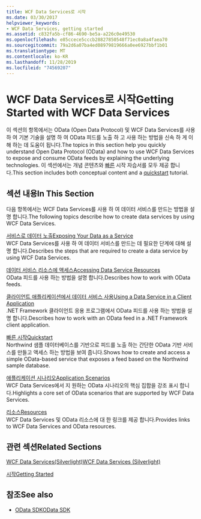 ```yaml
---
title: WCF Data Services로 시작
ms.date: 03/30/2017
helpviewer_keywords:
- WCF Data Services, getting started
ms.assetid: c832fa5b-cf86-4690-be5a-a226c0e49530
ms.openlocfilehash: e85ccece5cccb28827850548f71ec0a8a4faea70
ms.sourcegitcommit: 79a2d6a07ba4ed08979819666a0ee6927bbf1b01
ms.translationtype: MT
ms.contentlocale: ko-KR
ms.lasthandoff: 11/28/2019
ms.locfileid: "74569207"
---
```

# <a name="getting-started-with-wcf-data-services"></a><span data-ttu-id="6c2a1-102">WCF Data Services로 시작</span><span class="sxs-lookup"><span data-stu-id="6c2a1-102">Getting Started with WCF Data Services</span></span>
<span data-ttu-id="6c2a1-103">이 섹션의 항목에서는 OData (Open Data Protocol) 및 WCF Data Services를 사용 하 여 기본 기술을 설명 하 여 OData 피드를 노출 하 고 사용 하는 방법을 신속 하 게 이해 하는 데 도움이 됩니다.</span><span class="sxs-lookup"><span data-stu-id="6c2a1-103">The topics in this section help you quickly understand Open Data Protocol (OData) and how to use WCF Data Services to expose and consume OData feeds by explaining the underlying technologies.</span></span> <span data-ttu-id="6c2a1-104">이 섹션에서는 개념 콘텐츠와 [빠른](quickstart-wcf-data-services.md) 시작 자습서를 모두 제공 합니다.</span><span class="sxs-lookup"><span data-stu-id="6c2a1-104">This section includes both conceptual content and a [quickstart](quickstart-wcf-data-services.md) tutorial.</span></span>  
  
## <a name="in-this-section"></a><span data-ttu-id="6c2a1-105">섹션 내용</span><span class="sxs-lookup"><span data-stu-id="6c2a1-105">In This Section</span></span>  
 <span data-ttu-id="6c2a1-106">다음 항목에서는 WCF Data Services를 사용 하 여 데이터 서비스를 만드는 방법을 설명 합니다.</span><span class="sxs-lookup"><span data-stu-id="6c2a1-106">The following topics describe how to create data services by using WCF Data Services.</span></span>  
  
 [<span data-ttu-id="6c2a1-107">서비스로 데이터 노출</span><span class="sxs-lookup"><span data-stu-id="6c2a1-107">Exposing Your Data as a Service</span></span>](exposing-your-data-as-a-service-wcf-data-services.md)  
 <span data-ttu-id="6c2a1-108">WCF Data Services를 사용 하 여 데이터 서비스를 만드는 데 필요한 단계에 대해 설명 합니다.</span><span class="sxs-lookup"><span data-stu-id="6c2a1-108">Describes the steps that are required to create a data service by using WCF Data Services.</span></span>  
  
 [<span data-ttu-id="6c2a1-109">데이터 서비스 리소스에 액세스</span><span class="sxs-lookup"><span data-stu-id="6c2a1-109">Accessing Data Service Resources</span></span>](accessing-data-service-resources-wcf-data-services.md)  
 <span data-ttu-id="6c2a1-110">OData 피드를 사용 하는 방법을 설명 합니다.</span><span class="sxs-lookup"><span data-stu-id="6c2a1-110">Describes how to work with OData feeds.</span></span>  
  
 [<span data-ttu-id="6c2a1-111">클라이언트 애플리케이션에서 데이터 서비스 사용</span><span class="sxs-lookup"><span data-stu-id="6c2a1-111">Using a Data Service in a Client Application</span></span>](using-a-data-service-in-a-client-application-wcf-data-services.md)  
 <span data-ttu-id="6c2a1-112">.NET Framework 클라이언트 응용 프로그램에서 OData 피드를 사용 하는 방법을 설명 합니다.</span><span class="sxs-lookup"><span data-stu-id="6c2a1-112">Describes how to work with an OData feed in a .NET Framework client application.</span></span>  
  
 [<span data-ttu-id="6c2a1-113">빠른 시작</span><span class="sxs-lookup"><span data-stu-id="6c2a1-113">Quickstart</span></span>](quickstart-wcf-data-services.md)  
 <span data-ttu-id="6c2a1-114">Northwind 샘플 데이터베이스를 기반으로 피드를 노출 하는 간단한 OData 기반 서비스를 만들고 액세스 하는 방법을 보여 줍니다.</span><span class="sxs-lookup"><span data-stu-id="6c2a1-114">Shows how to create and access a simple OData-based service that exposes a feed based on the Northwind sample database.</span></span>  
  
 [<span data-ttu-id="6c2a1-115">애플리케이션 시나리오</span><span class="sxs-lookup"><span data-stu-id="6c2a1-115">Application Scenarios</span></span>](application-scenarios-wcf-data-services.md)  
 <span data-ttu-id="6c2a1-116">WCF Data Services에서 지 원하는 OData 시나리오의 핵심 집합을 강조 표시 합니다.</span><span class="sxs-lookup"><span data-stu-id="6c2a1-116">Highlights a core set of OData scenarios that are supported by WCF Data Services.</span></span>  
  
 [<span data-ttu-id="6c2a1-117">리소스</span><span class="sxs-lookup"><span data-stu-id="6c2a1-117">Resources</span></span>](wcf-data-services-resources.md)  
 <span data-ttu-id="6c2a1-118">WCF Data Services 및 OData 리소스에 대 한 링크를 제공 합니다.</span><span class="sxs-lookup"><span data-stu-id="6c2a1-118">Provides links to WCF Data Services and OData resources.</span></span>  
  
## <a name="related-sections"></a><span data-ttu-id="6c2a1-119">관련 섹션</span><span class="sxs-lookup"><span data-stu-id="6c2a1-119">Related Sections</span></span>  
 [<span data-ttu-id="6c2a1-120">WCF Data Services(Silverlight)</span><span class="sxs-lookup"><span data-stu-id="6c2a1-120">WCF Data Services (Silverlight)</span></span>](https://go.microsoft.com/fwlink/?LinkID=143149)  
  
 [<span data-ttu-id="6c2a1-121">시작</span><span class="sxs-lookup"><span data-stu-id="6c2a1-121">Getting Started</span></span>](../adonet/ef/getting-started.md)  
  
## <a name="see-also"></a><span data-ttu-id="6c2a1-122">참조</span><span class="sxs-lookup"><span data-stu-id="6c2a1-122">See also</span></span>

- [<span data-ttu-id="6c2a1-123">OData SDK</span><span class="sxs-lookup"><span data-stu-id="6c2a1-123">OData SDK</span></span>](https://go.microsoft.com/fwlink/?LinkID=185248)
